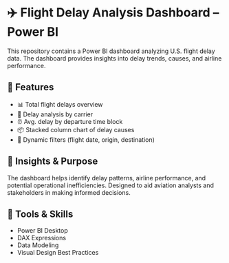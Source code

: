 # ✈️ Flight Delay Analysis Dashboard – Power BI

This repository contains a Power BI dashboard analyzing U.S. flight delay data. The dashboard provides insights into delay trends, causes, and airline performance.

## 📌 Features

- 📊 Total flight delays overview
- 🛫 Delay analysis by carrier
- ⏰ Avg. delay by departure time block
- 📦 Stacked column chart of delay causes
- 🧭 Dynamic filters (flight date, origin, destination)

## 🧠 Insights & Purpose

The dashboard helps identify delay patterns, airline performance, and potential operational inefficiencies. Designed to aid aviation analysts and stakeholders in making informed decisions.

## 📂 Tools & Skills

- Power BI Desktop  
- DAX Expressions  
- Data Modeling  
- Visual Design Best Practices  




